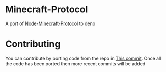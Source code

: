 # Minecraft-Protocol
A port of [Node-Minecraft-Protocol](https://www.npmjs.com/package/minecraft-protocol) to deno

# Contributing
You can contribute by porting code from the repo in [This commit](https://github.com/PrismarineJS/node-minecraft-protocol/commit/9501694f23f7d46787cc5ded721d5d9f9c948892). Once all the code has been ported then more recent commits will be added
